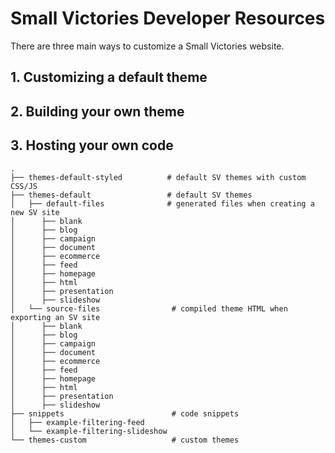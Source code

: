 # Small Victories Developer Resources

There are three main ways to customize a Small Victories website.

## 1. Customizing a default theme

## 2. Building your own theme

## 3. Hosting your own code

```
.
├── themes-default-styled          # default SV themes with custom CSS/JS 
├── themes-default                 # default SV themes
│   ├── default-files              # generated files when creating a new SV site
│      ├── blank
│      ├── blog
│      ├── campaign
│      ├── document
│      ├── ecommerce
│      ├── feed
│      ├── homepage
│      ├── html
│      ├── presentation
│      ├── slideshow
│   └── source-files                # compiled theme HTML when exporting an SV site
│      ├── blank
│      ├── blog
│      ├── campaign
│      ├── document
│      ├── ecommerce
│      ├── feed
│      ├── homepage
│      ├── html
│      ├── presentation
│      ├── slideshow
├── snippets                        # code snippets
│   ├── example-filtering-feed  
│   └── example-filtering-slideshow
└── themes-custom                   # custom themes
```